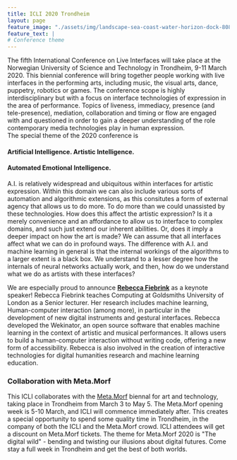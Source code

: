 ```yaml
---
title: ICLI 2020 Trondheim
layout: page
feature_image: "./assets/img/landscape-sea-coast-water-horizon-dock-808958-pxhere.com.jpg"
feature_text: |
# Conference theme
---
```


The fifth International Conference on Live Interfaces will take place at the Norwegian University of Science and Technology in Trondheim, 9-11 March 2020. This biennial conference will bring together people working with live interfaces in the performing arts, including music, the visual arts, dance, puppetry, robotics or games. The conference scope is highly interdisciplinary but with a focus on interface technologies of expression in the area of performance. Topics of liveness, immediacy, presence (and tele-presence), mediation, collaboration and timing or flow are engaged with and questioned in order to gain a deeper understanding of the role contemporary media technologies play in human expression.  
The special theme of the 2020 conference is

#### Artificial Intelligence. Artistic Intelligence.  
#### Automated Emotional Intelligence.

A.I. is relatively widespread and ubiquitous within interfaces for artistic expression. 
Within this domain we can also include various sorts of automation and algorithmic extensions, 
as this consitutes a form of external agency that allows us to do more. 
To do more than we could unassisted by these technologies. How does this affect the artistic expression? 
Is it a merely convenience and an affordance to allow us to interface to complex domains, 
and such just extend our inherent abilities. Or, does it imply a deeper impact on how the art is made? 
We can assume that all interfaces affect what we can do in profound ways. 
The difference with A.I. and machine learning in general is that the internal workings of the algorithms to 
a larger extent is a black box. We understand to a lesser degree how the internals of neural networks actually work, 
and then, how do we understand what we do as artists with these interfaces?

We are especially proud to announce **[Rebecca Fiebrink](https://www.doc.gold.ac.uk/~mas01rf/homepage/)** as a keynote speaker!
Rebecca Fiebrink teaches Computing at Goldsmiths University of London as a Senior lecturer. Her research includes machine learning,
Human-computer interaction (among more), in particular in the development of new digital instruments and gestural interfaces.
Rebecca developed the Wekinator, an open source software that enables machine learning in the context of artistic and musical performances. It allows users to build a human-computer interaction without writing code, offering a new form of accessibility. Rebecca is also involved in the creation of interactive technologies for digital humanities research and machine learning education.

### Collaboration with Meta.Morf
This ICLI collaborates with the [Meta.Morf](http://metamorf.no/) biennal for art and technology, taking place in Trondheim from March 3 to May 5. The Meta.Morf opening week is 5-10 March, and ICLI will commence immediately after. This creates a special opportunity to spend some quality time in Trondheim, in the company of both the ICLI and the Meta.Morf crowd. ICLI attendees will get a discount on Meta.Morf tickets. The theme for Meta.Morf 2020 is "The digital wild" - bending and twisting our illusions about digital futures. Come stay a full week in Trondheim and get the best of both worlds.
